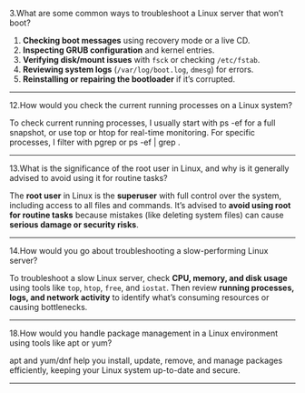 3.What are some common ways to troubleshoot a Linux server that won’t boot?

1. **Checking boot messages** using recovery mode or a live CD.
2. **Inspecting GRUB configuration** and kernel entries.
3. **Verifying disk/mount issues** with `fsck` or checking `/etc/fstab`.
4. **Reviewing system logs** (`/var/log/boot.log`, `dmesg`) for errors.
5. **Reinstalling or repairing the bootloader** if it’s corrupted.
---------------------

12.How would you check the current running processes on a Linux system?

To check current running processes, I usually start with ps -ef for a full snapshot, or use top or htop for real-time monitoring. For specific processes, I filter with pgrep or ps -ef | grep <name>.

-----------------------

13.What is the significance of the root user in Linux, and why is it generally advised to
avoid using it for routine tasks?

The **root user** in Linux is the **superuser** with full control over the system, including access to all files and commands.
It’s advised to **avoid using root for routine tasks** because mistakes (like deleting system files) can cause **serious damage or security risks**.

--------------------
14.How would you go about troubleshooting a slow-performing Linux server?

To troubleshoot a slow Linux server, check **CPU, memory, and disk usage** using tools like `top`, `htop`, `free`, and `iostat`.
Then review **running processes, logs, and network activity** to identify what’s consuming resources or causing bottlenecks.

---------------
18.How would you handle package management in a Linux environment using tools like
apt or yum?

apt and yum/dnf help you install, update, remove, and manage packages efficiently, keeping your Linux system up-to-date and secure.

---------------
